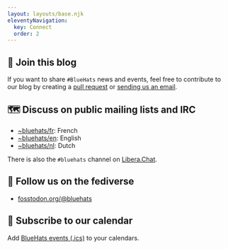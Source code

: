 ```yaml
---
layout: layouts/base.njk
eleventyNavigation:
  key: Connect
  order: 2
---
```


## 🧢 Join this blog

If you want to share `#BlueHats` news and events, feel free to
contribute to our blog by creating a [pull
request](https://github.com/Bluehats/bluehats.global) or [sending us
an email](bzg+bluehats@bzg.fr).

## 🗺️ Discuss on public mailing lists and IRC

- [~bluehats/fr](https://lists.sr.ht/~bluehats/fr): French
- [~bluehats/en](https://lists.sr.ht/~bluehats/en): English
- [~bluehats/nl](https://lists.sr.ht/~bluehats/nl): Dutch

There is also the `#bluehats` channel on [Libera.Chat](https://libera.chat).

## 🐘 Follow us on the fediverse

- [fosstodon.org/@bluehats](https://fosstodon.org/@bluehats)

## 📅 Subscribe to our calendar

Add [BlueHats events (.ics)](http://bluehats.global/bluehats.ics) to your calendars.
